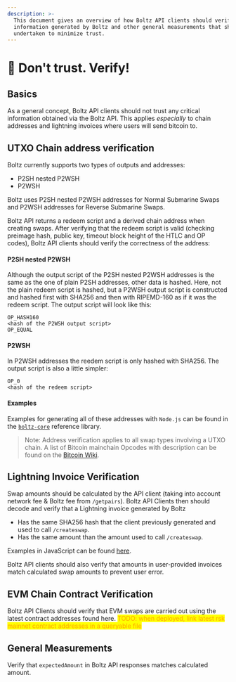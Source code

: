 ```yaml
---
description: >-
  This document gives an overview of how Boltz API clients should verify
  information generated by Boltz and other general measurements that should be
  undertaken to minimize trust.
---
```


# 🚫 Don't trust. Verify!

## Basics

As a general concept, Boltz API clients should not trust any critical information obtained via the Boltz API. This applies _especially_ to chain addresses and lightning invoices where users will send bitcoin to.

## UTXO Chain address verification

Boltz currently supports two types of outputs and addresses:

* P2SH nested P2WSH
* P2WSH

Boltz uses P2SH nested P2WSH addresses for Normal Submarine Swaps and P2WSH addresses for Reverse Submarine Swaps.

Boltz API returns a redeem script and a derived chain address when creating swaps. After verifying that the redeem script is valid (checking preimage hash, public key, timeout block height of the HTLC and OP codes), Boltz API clients should verify the correctness of the address:

#### P2SH nested P2WSH

Although the output script of the P2SH nested P2WSH addresses is the same as the one of plain P2SH addresses, other data is hashed. Here, not the plain redeem script is hashed, but a P2WSH output script is constructed and hashed first with SHA256 and then with RIPEMD-160 as if it was the redeem script. The output script will look like this:

```
OP_HASH160
<hash of the P2WSH output script>
OP_EQUAL
```

#### P2WSH

In P2WSH addresses the reedem script is only hashed with SHA256. The output script is also a little simpler:

```
OP_0
<hash of the redeem script>
```

#### Examples

Examples for generating all of these addresses with `Node.js` can be found in the [`boltz-core`](https://github.com/BoltzExchange/boltz-core/blob/master/lib/swap/Scripts.ts) reference library.

> Note: Address verification applies to all swap types involving a UTXO chain. A list of Bitcoin mainchain Opcodes with description can be found on the [Bitcoin Wiki](https://en.bitcoin.it/wiki/Script).

## Lightning Invoice Verification

Swap amounts should be calculated by the API client (taking into account network fee & Boltz fee from `/getpairs`). Boltz API Clients then should decode and verify that a Lightning invoice generated by Boltz

* Has the same SHA256 hash that the client previously generated and used to call `/createswap`.
* Has the same amount than the amount used to call `/createswap`.

Examples in JavaScript can be found [here](https://github.com/BoltzExchange/boltz-web-app/blob/main/src/utils/validation.js).

Boltz API clients should also verify that amounts in user-provided invoices match calculated swap amounts to prevent user error.

## EVM Chain Contract Verification

Boltz API Clients should verify that EVM swaps are carried out using the latest contract addresses found here. <mark style="color:orange;">TODO: when deployed, link latest rsk mainnet contract addresses in a queryable file</mark>

## General Measurements

Verify that `expectedAmount` in Boltz API responses matches calculated amount.
